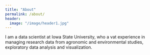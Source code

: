 ```yaml
---
title: "About"
permalink: /about/
header:
  image: "/image/header1.jpg"
---
```


I am a data scientist at Iowa State University, who a vat experience in managing research data from agronomic and environmental studies, exploratory data analysis and visualization.
